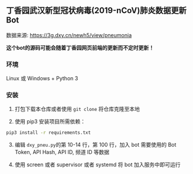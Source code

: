 ## 丁香园武汉新型冠状病毒(2019-nCoV)肺炎数据更新Bot

数据来源: https://3g.dxy.cn/newh5/view/pneumonia

**这个bot的源码可能会随着丁香园网页前端的更新而不定时更新！**

### 环境
Linux 或 Windows + Python 3
### 安装
1. 打包下载本仓库或者使用 `git clone` 将仓库克隆至本地

2. 使用 pip3 安装项目所需依赖：

```bash
pip3 install -r requirements.txt
```

3. 编辑 `dxy_pneu.py`的第 10-14 行，第 100 行，加入 bot 需要使用的 Bot Token, API Hash, API ID, 频道 ID 等数据

4. 使用 screen 或者 supervisor 或者 systemd 将 bot 加入服务中即可运行
